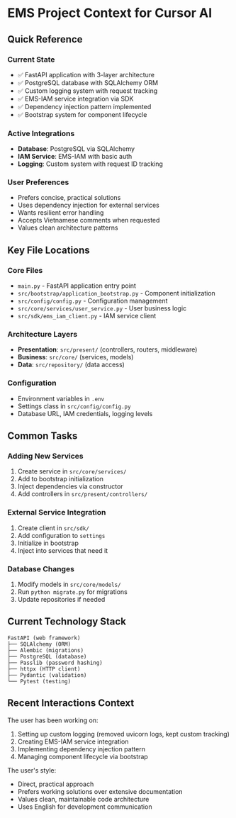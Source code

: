 # EMS Project Context for Cursor AI

## Quick Reference

### Current State
- ✅ FastAPI application with 3-layer architecture
- ✅ PostgreSQL database with SQLAlchemy ORM
- ✅ Custom logging system with request tracking
- ✅ EMS-IAM service integration via SDK
- ✅ Dependency injection pattern implemented
- ✅ Bootstrap system for component lifecycle

### Active Integrations
- **Database**: PostgreSQL via SQLAlchemy
- **IAM Service**: EMS-IAM with basic auth
- **Logging**: Custom system with request ID tracking

### User Preferences
- Prefers concise, practical solutions
- Uses dependency injection for external services
- Wants resilient error handling
- Accepts Vietnamese comments when requested
- Values clean architecture patterns

## Key File Locations

### Core Files
- `main.py` - FastAPI application entry point
- `src/bootstrap/application_bootstrap.py` - Component initialization
- `src/config/config.py` - Configuration management
- `src/core/services/user_service.py` - User business logic
- `src/sdk/ems_iam_client.py` - IAM service client

### Architecture Layers
- **Presentation**: `src/present/` (controllers, routers, middleware)
- **Business**: `src/core/` (services, models)
- **Data**: `src/repository/` (data access)

### Configuration
- Environment variables in `.env`
- Settings class in `src/config/config.py`
- Database URL, IAM credentials, logging levels

## Common Tasks

### Adding New Services
1. Create service in `src/core/services/`
2. Add to bootstrap initialization
3. Inject dependencies via constructor
4. Add controllers in `src/present/controllers/`

### External Service Integration
1. Create client in `src/sdk/`
2. Add configuration to `settings`
3. Initialize in bootstrap
4. Inject into services that need it

### Database Changes
1. Modify models in `src/core/models/`
2. Run `python migrate.py` for migrations
3. Update repositories if needed

## Current Technology Stack

```
FastAPI (web framework)
├── SQLAlchemy (ORM)
├── Alembic (migrations)
├── PostgreSQL (database)
├── Passlib (password hashing)
├── httpx (HTTP client)
├── Pydantic (validation)
└── Pytest (testing)
```

## Recent Interactions Context

The user has been working on:
1. Setting up custom logging (removed uvicorn logs, kept custom tracking)
2. Creating EMS-IAM service integration
3. Implementing dependency injection pattern
4. Managing component lifecycle via bootstrap

The user's style:
- Direct, practical approach
- Prefers working solutions over extensive documentation
- Values clean, maintainable code architecture
- Uses English for development communication
